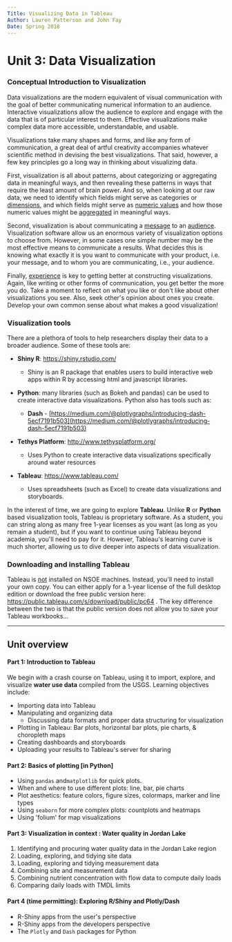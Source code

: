 ```yaml
---
Title: Visualizing Data in Tableau
Author: Lauren Patterson and John Fay
Date: Spring 2018
---
```


# Unit 3: Data Visualization 

### Conceptual Introduction to Visualization

Data visualizations are the modern equivalent of visual communication with the goal of better communicating numerical information to an audience. Interactive visualizations allow the audience to explore and engage with the data that is of particular interest to them. Effective visualizations make complex data more accessible, understandable, and usable.

Visualizations take many shapes and forms, and like any form of communication, a great deal of artful creativity accompanies whatever scientific method in devising the best visualizations. That said, however, a few key principles go a long way in thinking about visualizing data. 

First, visualization is all about patterns, about categorizing or aggregating data in meaningful ways, and then revealing these patterns in ways that require the least amount of brain power. And so, when looking at our raw data, we need to identify which fields might serve as categories or <u>dimensions</u>, and which fields might serve as <u>numeric values</u> and how those numeric values might be <u>aggregated</u> in meaningful ways. 

Second, visualization is about communicating a <u>message</u> to an <u>audience</u>. Visualization software allow us an enormous variety of visualization options to choose from. However, in some cases one simple number may be the most effective means to communicate a results. What decides this is knowing what exactly it is you want to communicate with your product, i.e. your message, and to whom you are communicating, i.e., your audience. 

Finally, <u>experience</u> is key to getting better at constructing visualizations. Again, like writing or other forms of communication, you get better the more you do. Take a moment to reflect on what you like or don't like about other  visualizations you see. Also, seek other's opinion about ones you create. Develop your own common sense about what makes a good visualization!



### Visualization tools

There are a plethora of tools to help researchers display their data to a broader audience. Some of these tools are:

- **Shiny R**: https://shiny.rstudio.com/

  - Shiny is an R package that enables users to build interactive web apps within R by accessing html and javascript libraries.

- **Python**: many libraries (such as Bokeh and pandas) can be used to create interactive data visualizations. Python also has tools such as:

  - **Dash** - [https://medium.com/@plotlygraphs/introducing-dash-5ecf7191b503](https://medium.com/@plotlygraphs/introducing-dash-5ecf7191b503)

- **Tethys Platform**: http://www.tethysplatform.org/

  - Uses Python to create interactive data visualizations specifically around water resources

- **Tableau**: https://www.tableau.com/

  * Uses spreadsheets (such as Excel) to create data visualizations and storyboards. 

In the interest of time, we are going to explore **Tableau**. Unlike **R** or **Python** based visualization tools, Tableau is proprietary software. As a student, you can string along as many free 1-year licenses as you want (as long as you remain a student), but if you want to continue using Tableau beyond academia, you'll need to pay for it. However, Tableau's learning curve is much shorter, allowing us to dive deeper into aspects of data visualization.  



### Downloading and installing Tableau

Tableau is <u>not</u> installed on NSOE machines. Instead, you'll need to install your own copy. You can either apply for a 1-year license of the full desktop edition or download the free public version here: https://public.tableau.com/s/download/public/pc64 . The key difference between the two is that the public version does not allow you to save your Tableau workbooks... 



---

## Unit overview

#### Part 1: Introduction to Tableau

We begin with a crash course on Tableau, using it to import, explore, and visualize **water use data** compiled from the USGS. Learning objectives include:

* Importing data into Tableau
* Manipulating and organizing data
  * Discussing data formats and proper data structuring for visualization
* Plotting in Tableau: Bar plots, horizontal bar plots, pie charts, & choropleth maps
* Creating dashboards and storyboards
* Uploading your results to Tableau's server for sharing

#### Part 2: Basics of plotting [in Python]

* Using `pandas` and`matplotlib` for quick plots.
* When and where to use different plots: line, bar, pie charts
* Plot aesthetics: feature colors, figure sizes, colormaps, marker and line types
* Using `seaborn` for more complex plots: countplots and heatmaps
* Using 'folium' for map visualizations

#### Part 3: Visualization in context : Water quality in Jordan Lake

1. Identifying and procuring water quality data in the Jordan Lake region
2. Loading, exploring, and tidying site data
3. Loading, exploring and tidying measurement data
4. Combining site and measurement data 
5. Combining nutrient concentration with flow data to compute daily loads
6. Comparing daily loads with TMDL limits

#### Part 4 (time permitting): Exploring R/Shiny and Plotly/Dash

* R-Shiny apps from the user's perspective
* R-Shiny apps from the developers perspective
* The `Plotly` and `Dash` packages for Python
